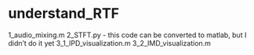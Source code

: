 # understand_RTF

1_audio_mixing.m
2_STFT.py
     - this code can be converted to matlab, but I didn’t do it yet
3_1_IPD_visualization.m
3_2_IMD_visualization.m
